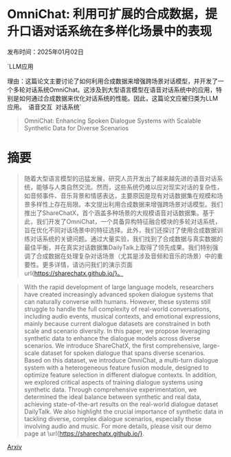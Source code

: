 # OmniChat: 利用可扩展的合成数据，提升口语对话系统在多样化场景中的表现

发布时间：2025年01月02日

`LLM应用

理由：这篇论文主要讨论了如何利用合成数据来增强跨场景对话模型，并开发了一个多轮对话系统OmniChat。这涉及到大型语言模型在语音对话系统中的应用，特别是如何通过合成数据来优化对话系统的性能。因此，这篇论文应被归类为LLM应用。` `语音交互` `对话系统`

> OmniChat: Enhancing Spoken Dialogue Systems with Scalable Synthetic Data for Diverse Scenarios

# 摘要

> 随着大型语言模型的迅猛发展，研究人员开发出了越来越先进的语音对话系统，能够与人类自然交流。然而，这些系统仍难以应对现实对话的复杂性，如音频事件、音乐背景和情感表达，主要原因是现有对话数据集在规模和场景多样性上存在局限。本文提出利用合成数据来增强跨场景对话模型。我们推出了ShareChatX，首个涵盖多种场景的大规模语音对话数据集。基于此，我们开发了OmniChat，一个具备异构特征融合模块的多轮对话系统，旨在优化不同对话场景中的特征选择。此外，我们还探讨了使用合成数据训练对话系统的关键问题。通过大量实验，我们找到了合成数据与真实数据的最佳平衡，并在真实对话数据集DailyTalk上取得了领先成果。我们特别强调了合成数据在处理复杂对话场景（尤其是涉及音频和音乐的场景）中的重要性。更多详情，请访问我们的演示页面url{https://sharechatx.github.io/}。

> With the rapid development of large language models, researchers have created increasingly advanced spoken dialogue systems that can naturally converse with humans. However, these systems still struggle to handle the full complexity of real-world conversations, including audio events, musical contexts, and emotional expressions, mainly because current dialogue datasets are constrained in both scale and scenario diversity. In this paper, we propose leveraging synthetic data to enhance the dialogue models across diverse scenarios. We introduce ShareChatX, the first comprehensive, large-scale dataset for spoken dialogue that spans diverse scenarios. Based on this dataset, we introduce OmniChat, a multi-turn dialogue system with a heterogeneous feature fusion module, designed to optimize feature selection in different dialogue contexts. In addition, we explored critical aspects of training dialogue systems using synthetic data. Through comprehensive experimentation, we determined the ideal balance between synthetic and real data, achieving state-of-the-art results on the real-world dialogue dataset DailyTalk. We also highlight the crucial importance of synthetic data in tackling diverse, complex dialogue scenarios, especially those involving audio and music. For more details, please visit our demo page at \url{https://sharechatx.github.io/}.

[Arxiv](https://arxiv.org/abs/2501.01384)